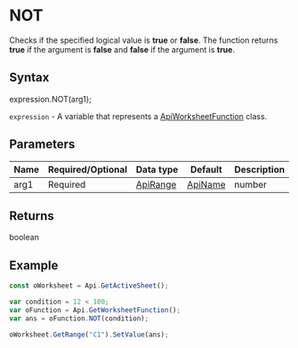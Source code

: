 # NOT

Checks if the specified logical value is **true** or **false**. The function returns **true** if the argument is **false** and **false** if the argument is **true**.

## Syntax

expression.NOT(arg1);

`expression` - A variable that represents a [ApiWorksheetFunction](../ApiWorksheetFunction.md) class.

## Parameters

| **Name** | **Required/Optional** | **Data type** | **Default** | **Description** |
| ------------- | ------------- | ------------- | ------------- | ------------- |
| arg1 | Required | [ApiRange](../../ApiRange/ApiRange.md) | [ApiName](../../ApiName/ApiName.md) | number | string | boolean |  | A value or expression that can be evaluated to **true** or **false**. |

## Returns

boolean

## Example



```javascript
const oWorksheet = Api.GetActiveSheet();

var condition = 12 < 100;
var oFunction = Api.GetWorksheetFunction();
var ans = oFunction.NOT(condition);

oWorksheet.GetRange("C1").SetValue(ans);

```
